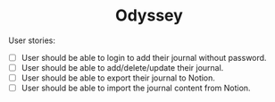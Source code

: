 <h1 align="center"> Odyssey </h1>


User stories:

- [ ] User should be able to login to add their journal without password.
- [ ] User should be able to add/delete/update their journal.
- [ ] User should be able to export their journal to Notion.
- [ ] User should be able to import the journal content from Notion.
